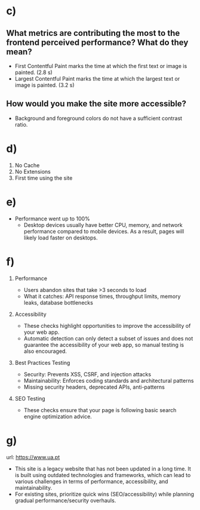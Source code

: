 # c)

## What metrics are contributing the most to the frontend perceived performance? What do they mean?
- First Contentful Paint marks the time at which the first text or image is painted. (2.8 s)
-  Largest Contentful Paint marks the time at which the largest text or image is painted. (3.2 s)

## How would you make the site more accessible?
-  Background and foreground colors do not have a sufficient contrast ratio. 

# d)
1. No Cache
2. No Extensions
3. First time using the site

# e)
- Performance went up to 100% 
  - Desktop devices usually have better CPU, memory, and network performance compared to mobile devices. As a result, pages will likely load faster on desktops.

# f)
1. Performance
   - Users abandon sites that take >3 seconds to load
   - What it catches: API response times, throughput limits, memory leaks, database bottlenecks

2. Accessibility
   - These checks highlight opportunities to improve the accessibility of your web app. 
   - Automatic detection can only detect a subset of issues and does not guarantee the accessibility of your web app, so manual testing is also encouraged.

3. Best Practices Testing
   - Security: Prevents XSS, CSRF, and injection attacks
   - Maintainability: Enforces coding standards and architectural patterns
   - Missing security headers, deprecated APIs, anti-patterns

4. SEO Testing
   - These checks ensure that your page is following basic search engine optimization advice.


# g)
url: https://www.ua.pt

- This site is a legacy website that has not been updated in a long time. It is built using outdated technologies and frameworks, which can lead to various challenges in terms of performance, accessibility, and maintainability.
- For existing sites, prioritize quick wins (SEO/accessibility) while planning gradual performance/security overhauls.
